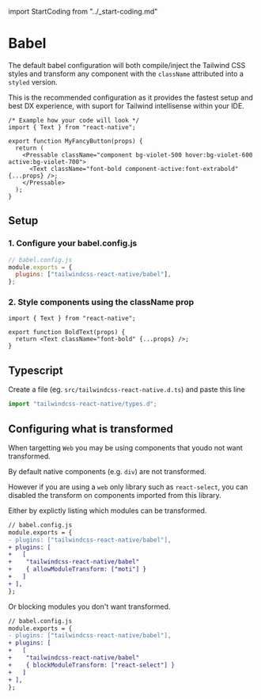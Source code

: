import StartCoding from "../\_start-coding.md"

# Babel

The default babel configuration will both compile/inject the Tailwind CSS styles and transform any component with the `className` attributed into a `styled` version.

This is the recommended configuration as it provides the fastest setup and best DX experience, with suport for Tailwind intellisense within your IDE.

```tsx
/* Example how your code will look */
import { Text } from "react-native";

export function MyFancyButton(props) {
  return (
    <Pressable className="component bg-violet-500 hover:bg-violet-600 active:bg-violet-700">
      <Text className="font-bold component-active:font-extrabold" {...props} />;
    </Pressable>
  );
}
```

## Setup

### 1. Configure your babel.config.js

```js
// babel.config.js
module.exports = {
  plugins: ["tailwindcss-react-native/babel"],
};
```

### 2. Style components using the className prop

```tsx
import { Text } from "react-native";

export function BoldText(props) {
  return <Text className="font-bold" {...props} />;
}
```

<StartCoding />

## Typescript

Create a file (eg. `src/tailwindcss-react-native.d.ts`) and paste this line

```js
import "tailwindcss-react-native/types.d";
```

## Configuring what is transformed

When targetting `Web` you may be using components that youdo not want transformed.

By default native components (e.g. `div`) are not transformed.

However if you are using a `web` only library such as `react-select`, you can disabled the transform on components imported from this library.

Either by explictly listing which modules can be transformed.

```diff
// babel.config.js
module.exports = {
- plugins: ["tailwindcss-react-native/babel"],
+ plugins: [
+   [
+    "tailwindcss-react-native/babel"
+    { allowModuleTransform: ["moti"] }
+   ]
+ ],
};
```

Or blocking modules you don't want transformed.

```diff
// babel.config.js
module.exports = {
- plugins: ["tailwindcss-react-native/babel"],
+ plugins: [
+   [
+    "tailwindcss-react-native/babel"
+    { blockModuleTransform: ["react-select"] }
+   ]
+ ],
};
```
